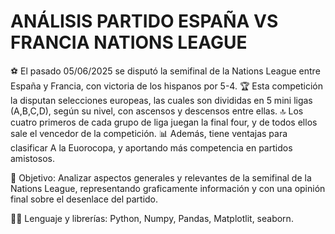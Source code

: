 # ANÁLISIS PARTIDO ESPAÑA VS FRANCIA NATIONS LEAGUE

⚽ El pasado 05/06/2025 se disputó la semifinal de la Nations League entre España y Francia, con victoria de los hispanos por 5-4. 
    🏆 Esta competición la disputan selecciones europeas, las cuales son divididas en 5 mini ligas (A,B,C,D), según su nivel, con ascensos y descensos entre ellas.
    🔝 Los cuatro primeros de cada grupo de liga juegan la final four, y de todos ellos sale el vencedor de la competición.
    📊 Además, tiene ventajas para clasificar A la Euorocopa, y aportando más competencia en partidos amistosos.

👀 Objetivo: Analizar aspectos generales y relevantes de la semifinal de la Nations League, representando graficamente información y con una opinión final sobre el desenlace del partido.

🧑‍💻 Lenguaje y librerías: Python, Numpy, Pandas, Matplotlit, seaborn.
